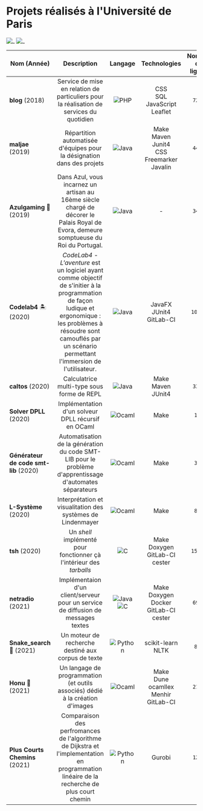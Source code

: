 # Projets réalisés à l'Université de Paris

![\_](https://img.shields.io/tokei/lines/github/thmhugo/school-projects?style=for-the-badge)
![\_](https://img.shields.io/github/languages/top/thmhugo/school-projects?style=for-the-badge)

| Nom (Année)                              | Description | Langage | Technologies | Nombre de lignes | Lien |
| ---------------------------------- |:--:| :-------------------------------------------------------------------------------------------------------------------: | :-: | :-: |:---------------------------------: |
| <b>blog</b> (2018)                              | Service de mise en relation de particuliers pour la réalisation de services du quotidien | <img alt="PHP" src="https://img.shields.io/badge/php-%23777BB4.svg?style=for-the-badge&logo=php&logoColor=white"/> | CSS<br> SQL<br>JavaScript<br> Leaflet | <code>7236</code> |   [:arrow_right_hook:](./blog)     |
| <b>maljae</b> (2019)                             | Répartition automatisée d'équipes pour la désignation dans des projets | <img alt="Java" src="https://img.shields.io/badge/java-%2314354C.svg?style=for-the-badge&logo=java&logoColor=red"/> |Make<br> Maven<br> Junit4<br>CSS<br> Freemarker<br> Javalin|<code>4488</code>| [:arrow_right_hook:](./maljae)     |
| <b>Azulgaming</b> :diamond_shape_with_a_dot_inside: (2019)                         | Dans Azul, vous incarnez un artisan au 16ème siècle chargé de décorer le Palais Royal de Evora, demeure somptueuse du Roi du Portugal. | <img alt="Java" src="https://img.shields.io/badge/java-%2314354C.svg?style=for-the-badge&logo=java&logoColor=red"/> | - |<code>3425</code>| [:arrow_right_hook:](./azulgaming) |
| <b>Codelab4</b> :desert_island:  (2020)                         | <em>CodeLab4 - L'aventure</em> est un logiciel ayant comme objectif de s'initier à la programmation de façon ludique et ergonomique : les problèmes à résoudre sont camouflés par un scénario permettant l'immersion de l'utilisateur.| <img alt="Java" src="https://img.shields.io/badge/java-%2314354C.svg?style=for-the-badge&logo=java&logoColor=red"/> |JavaFX<br> JUnit4 <br> GitLab-CI|<code>10950</code>| [:arrow_right_hook:](./codelab4)   |
| <b>caltos</b> (2020)                             | Calculatrice multi-type sous forme de REPL | <img alt="Java" src="https://img.shields.io/badge/java-%2314354C.svg?style=for-the-badge&logo=java&logoColor=red"/> | Make<br> Maven<br> JUnit4|<code>3317</code>| [:arrow_right_hook:](./caltos)     |
| <b>Solver DPLL</b> (2020)                 | Implémentation d'un solveur DPLL récursif en OCaml| <img alt="Ocaml" src="https://img.shields.io/badge/Ocaml-%23ED8B00.svg?style=for-the-badge&logo=Ocaml&logoColor=white"/> | Make |<code>173</code>|    [:arrow_right_hook:](./dpll-solver )     |
| <b>Générateur de code smt-lib</b> (2020)             | Automatisation de la génération du code SMT-LIB pour le problème d'apprentissage d'automates séparateurs | <img alt="Ocaml" src="https://img.shields.io/badge/Ocaml-%23ED8B00.svg?style=for-the-badge&logo=Ocaml&logoColor=white"/>| Make |<code>300</code>|   [:arrow_right_hook:](./smtlib-code-generator)    |
| <b>L-Système</b> (2020)                     | Interprétation et visualitation des systèmes de Lindenmayer | <img alt="Ocaml" src="https://img.shields.io/badge/Ocaml-%23ED8B00.svg?style=for-the-badge&logo=Ocaml&logoColor=white"/>| Make |<code>885</code>| [:arrow_right_hook:](./lindenmayer) |
| <b>tsh</b> (2020)                               | Un <em>shell</em> implémenté pour fonctionner çà l'intérieur des <em>tarballs</em>|<img alt="C" src="https://img.shields.io/badge/c-%2300599C.svg?style=for-the-badge&logo=c&logoColor=white"/> | Make<br>Doxygen<br>GitLab-CI<br>cester |<code>15901</code>|[:arrow_right_hook:](./tsh)|
| <b>netradio</b> (2021)                          | Implémentaion d'un client/serveur pour un service de diffusion de messages textes | <img alt="Java" src="https://img.shields.io/badge/java-%2314354C.svg?style=for-the-badge&logo=java&logoColor=red"/> <br> <img alt="C" src="https://img.shields.io/badge/c-%2300599C.svg?style=for-the-badge&logo=c&logoColor=white"/>|Make<br>Doxygen<br>Docker<br>GitLab-CI<br>cester|<code>6986</code>|[:arrow_right_hook:](./netradio)|
| <b>Snake_search</b> :snake: (2021)              | Un moteur de recherche destiné aux corpus de texte | <img alt="Python" src="https://img.shields.io/badge/python-%2314354C.svg?style=for-the-badge&logo=python&logoColor=white"/> |scikit-learn <br> NLTK|<code>802</code>|[:arrow_right_hook:](./search-engine)|
| <b>Honu</b>  :turtle: (2021)                     | Un langage de programmation (et outils associés) dédié à la création d'images | <img alt="Ocaml" src="https://img.shields.io/badge/Ocaml-%23ED8B00.svg?style=for-the-badge&logo=Ocaml&logoColor=white"/> |Make <br> Dune <br> ocamllex <br> Menhir <br> GitLab-CI|<code>2145</code>|[:arrow_right_hook:](./honu)|
| <b>Plus Courts Chemins</b> (2021)                     | Comparaison des perfromances de l'algorithme de Dijkstra et l'implementation en programmation linéaire de la recherche de plus court chemin | <img alt="Python" src="https://img.shields.io/badge/python-%2314354C.svg?style=for-the-badge&logo=python&logoColor=white"/> |Gurobi |<code>1294</code>|[:arrow_right_hook:](./plus-courts-chemins)|
